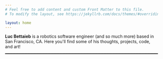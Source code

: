```yaml
---
# Feel free to add content and custom Front Matter to this file.
# To modify the layout, see https://jekyllrb.com/docs/themes/#overriding-theme-defaults

layout: home
---
```


<b>Luc Bettaieb</b> is a robotics software engineer (and so much more) based in San Francisco, CA.  Here you'll find some of his thoughts, projects, code, and art!
<hr style="color: transparent; border-top: 1px dashed black; margin-bottom: 10px">
